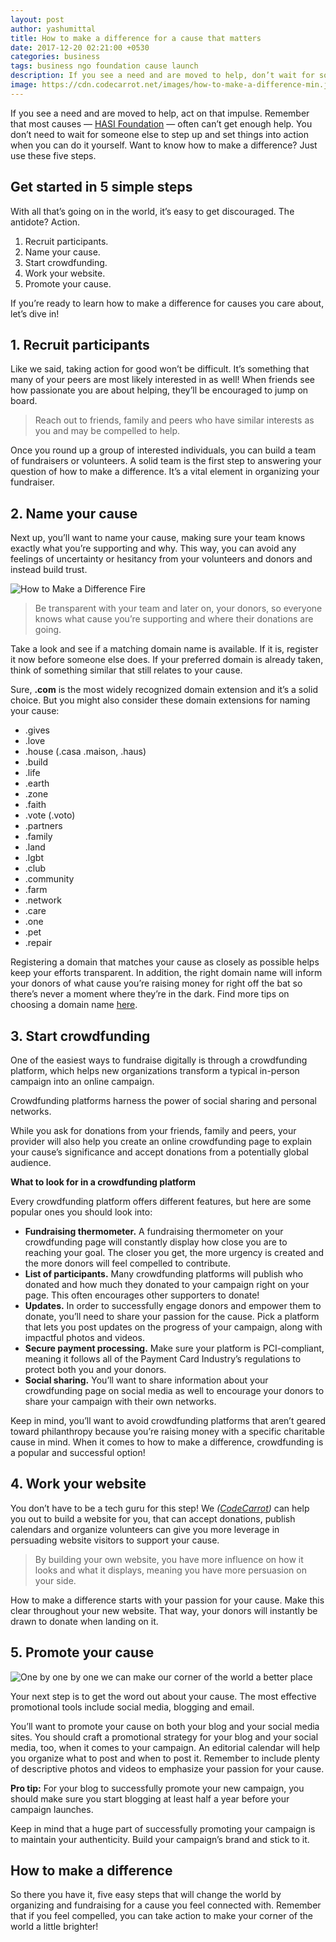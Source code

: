 ```yaml
---
layout: post
author: yashumittal
title: How to make a difference for a cause that matters
date: 2017-12-20 02:21:00 +0530
categories: business
tags: business ngo foundation cause launch
description: If you see a need and are moved to help, don’t wait for someone else to set things in motion. Act on the impulse. Learn how to make a difference in 5 steps.
image: https://cdn.codecarrot.net/images/how-to-make-a-difference-min.jpg
---
```


If you see a need and are moved to help, act on that impulse. Remember that most causes —  [HASI Foundation](https://www.codecarrot.net/clients.html) — often can’t get enough help. You don’t need to wait for someone else to step up and set things into action when you can do it yourself. Want to know how to make a difference? Just use these five steps.

## Get started in 5 simple steps

With all that’s going on in the world, it’s easy to get discouraged. The antidote? Action.

1. Recruit participants.
2. Name your cause.
3. Start crowdfunding.
4. Work your website.
5. Promote your cause.

If you’re ready to learn how to make a difference for causes you care about, let’s dive in!

## 1. Recruit participants

Like we said, taking action for good won’t be difficult. It’s something that many of your peers are most likely interested in as well! When friends see how passionate you are about helping, they’ll be encouraged to jump on board.

<blockquote>
Reach out to friends, family and peers who have similar interests as you and may be compelled to help.
</blockquote>

Once you round up a group of interested individuals, you can build a team of fundraisers or volunteers. A solid team is the first step to answering your question of how to make a difference.  It’s a vital element in organizing your fundraiser.

## 2. Name your cause

Next up, you’ll want to name your cause, making sure your team knows exactly what you’re supporting and why. This way, you can avoid any feelings of uncertainty or hesitancy from your volunteers and donors and instead build trust.

![How to Make a Difference Fire](https://cdn.codecarrot.net/images/land-set-on-fire.jpg)

<blockquote>
Be transparent with your team and later on, your donors, so everyone knows what cause you’re supporting and where their donations are going.
</blockquote>

Take a look and see if a matching domain name is available. If it is, register it now before someone else does. If your preferred domain is already taken, think of something similar that still relates to your cause.

Sure, **.com** is the most widely recognized domain extension and it’s a solid choice. But you might also consider these domain extensions for naming your cause:

* .gives
* .love
* .house (.casa .maison, .haus)
* .build
* .life
* .earth
* .zone
* .faith
* .vote (.voto)
* .partners
* .family
* .land
* .lgbt
* .club
* .community
* .farm
* .network
* .care
* .one
* .pet
* .repair

Registering a domain that matches your cause as closely as possible helps keep your efforts transparent. In addition, the right domain name will inform your donors of what cause you’re raising money for right off the bat so there’s never a moment where they’re in the dark. Find more tips on choosing a domain name [here](/10-tips-for-choosing-the-perfect-domain-name).

## 3. Start crowdfunding

One of the easiest ways to fundraise digitally is through a crowdfunding platform, which helps new organizations transform a typical in-person campaign into an online campaign.

<div class="callout">
Crowdfunding platforms harness the power of social sharing and personal networks.
</div>

While you ask for donations from your friends, family and peers, your provider will also help you create an online crowdfunding page to explain your cause’s significance and accept donations from a potentially global audience.

**What to look for in a crowdfunding platform**

Every crowdfunding platform offers different features, but here are some popular ones you should look into:

* **Fundraising thermometer.** A fundraising thermometer on your crowdfunding page will constantly display how close you are to reaching your goal. The closer you get, the more urgency is created and the more donors will feel compelled to contribute.
* **List of participants.** Many crowdfunding platforms will publish who donated and how much they donated to your campaign right on your page. This often encourages other supporters to donate!
* **Updates.** In order to successfully engage donors and empower them to donate, you’ll need to share your passion for the cause. Pick a platform that lets you post updates on the progress of your campaign, along with impactful photos and videos.
* **Secure payment processing.** Make sure your platform is PCI-compliant, meaning it follows all of the Payment Card Industry’s regulations to protect both you and your donors.
* **Social sharing.** You’ll want to share information about your crowdfunding page on social media as well to encourage your donors to share your campaign with their own networks.

Keep in mind, you’ll want to avoid crowdfunding platforms that aren’t geared toward philanthropy because you’re raising money with a specific charitable cause in mind. When it comes to how to make a difference, crowdfunding is a popular and successful option!

## 4. Work your website

You don’t have to be a tech guru for this step! We *([CodeCarrot](https://www.codecarrot.net/))* can help you out to build a website for you, that can accept donations, publish calendars and organize volunteers can give you more leverage in persuading website visitors to support your cause.

<blockquote>
By building your own website, you have more influence on how it looks and what it displays, meaning you have more persuasion on your side.
</blockquote>

How to make a difference starts with your passion for your cause. Make this clear throughout  your new website. That way, your donors will instantly be drawn to donate when landing on it.

## 5. Promote your cause

![One by one by one we can make our corner of the world a better place](https://cdn.codecarrot.net/images/people-join-hands-to-create-a-heart-shape.jpg)

Your next step is to get the word out about your cause. The most effective promotional tools include social media, blogging and email.

You’ll want to promote your cause on both your blog and your social media sites. You should craft a promotional strategy for your blog and your social media, too, when it comes to your campaign. An editorial calendar will help you organize what to post and when to post it. Remember to include plenty of descriptive photos and videos to emphasize your passion for your cause.

**Pro tip:** For your blog to successfully promote your new campaign, you should make sure you start blogging at least half a year before your campaign launches.

Keep in mind that a huge part of successfully promoting your campaign is to maintain your authenticity. Build your campaign’s brand and stick to it.

## How to make a difference

So there you have it, five easy steps that will change the world by organizing and fundraising for a cause you feel connected with. Remember that if you feel compelled, you can take action to make your corner of the world a little brighter!
